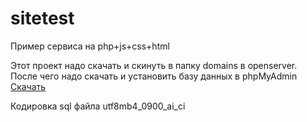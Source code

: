 # sitetest
 Пример сервиса на php+js+css+html

 Этот проект надо скачать и скинуть в папку domains в openserver.
 После чего надо скачать и установить базу данных в phpMyAdmin
<a href="sitetest.sql">Скачать</a>
<p>Кодировка sql файла utf8mb4_0900_ai_ci</p>